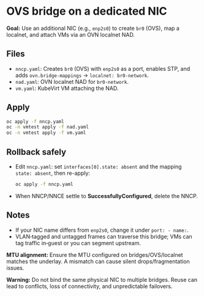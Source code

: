 # OVS bridge on a dedicated NIC

**Goal:** Use an additional NIC (e.g., `enp2s0`) to create `br0` (OVS), map a localnet, and attach VMs via an OVN localnet NAD.

## Files

- `nncp.yaml`: Creates `br0` (OVS) with `enp2s0` as a port, enables STP, and adds `ovn.bridge-mappings` → `localnet: br0-network`.
- `nad.yaml`: OVN localnet NAD for `br0-network`.
- `vm.yaml`: KubeVirt VM attaching the NAD.

## Apply

```bash
oc apply -f nncp.yaml
oc -n vmtest apply -f nad.yaml
oc -n vmtest apply -f vm.yaml
```

## Rollback safely

- Edit `nncp.yaml`: set `interfaces[0].state: absent` and the mapping `state: absent`, then re-apply:
  ```bash
  oc apply -f nncp.yaml
  ```
- When NNCP/NNCE settle to **SuccessfullyConfigured**, delete the NNCP.

## Notes

- If your NIC name differs from `enp2s0`, change it under `port: - name:`.
- VLAN‑tagged and untagged frames can traverse this bridge; VMs can tag traffic in‑guest or you can segment upstream.

<!-- START: OCP Repo Fix — MTU alignment note (CNI/underlay) -->
**MTU alignment:** Ensure the MTU configured on bridges/OVS/localnet matches the underlay. A mismatch can cause silent drops/fragmentation issues.
<!-- END: OCP Repo Fix — MTU alignment note (CNI/underlay) -->

<!-- START: OCP Repo Fix — Do not reuse the same NIC across bridges -->
**Warning:** Do not bind the same physical NIC to multiple bridges. Reuse can lead to conflicts, loss of connectivity, and unpredictable failovers.
<!-- END: OCP Repo Fix — Do not reuse the same NIC across bridges -->
